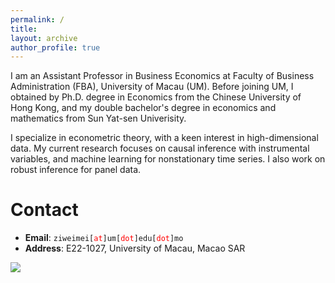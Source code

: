 ```yaml
---
permalink: /
title: 
layout: archive
author_profile: true
---
```




I am an Assistant Professor in Business Economics at Faculty of Business Administration (FBA), University of Macau (UM). Before joining UM, I obtained by Ph.D. degree in Economics from the Chinese University of Hong Kong, and my double bachelor's  degree in economics and mathematics from Sun Yat-sen Univerisity. 

I specialize in econometric theory, with a keen interest in high-dimensional data. My current research focuses on causal inference with instrumental variables, and machine learning for nonstationary time series. I also work on robust inference for panel data.   

 


# Contact

* **Email**: <span>`ziweimei[`</span><span style="color:red">`at`</span><span>`]um[`</span><span style="color:red">`dot`</span><span>`]edu[`</span><span style="color:red">`dot`</span><span>`]mo`</span>
* **Address**: E22-1027, University of Macau, Macao SAR




<a><img src='//clustrmaps.com/map_v2.png?cl=ffffff&w=1.02&t=n&d=Oa8jPA92TX2-hE4ZWijjjITlpkHzGzOQ6yOEzU7NGR8&co=ffffff&ct=ffffff'/></a>


